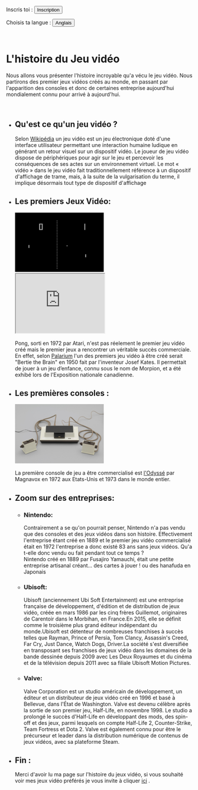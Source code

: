 <!DOCTYPE html>
<html lang="fr">
	<head>
		<meta charset="utf-8">
		<title>
			Les jeux vidéos
		</title>
		<link rel="stylesheet" href="Style.css">
		<script src="script.js"></script>
	</head>
	<body>
		<!--
		faudrat mettre un en-tete qui meme si on scroll reste en haut de l'écran et qui permet de choisir la langue 
		(en java voir site https://pixees.fr/informatiquelycee/n_site/nsi_prem_js.html + mon site sur star wars)
		-->
		<div class="barre">
			<p class="inscrit">
				Inscris toi : <button onclick="window.location.href='formulaire jeu.html';"> Inscription</button>
			</p>
			<p>
				Choisis ta langue : <button onclick="anglais()"> Anglais </button>
			</p>
		</div>
		<div class="corps">
		</br>
		<h1 id="titre1"> 
			L'histoire du Jeu vidéo 
		</h1>
		<p class="debut" id="presentation">
			Nous allons vous présenter l'histoire incroyable qu'a vécu le jeu vidéo. Nous partirons des premier jeux vidéos créés au monde, 
			en passant par l'apparition des consoles et donc de certaines entreprise aujourd'hui mondialement connu 
			pour arrivé à aujourd'hui.
		</p>
		</br>
			<ul>
				<li>
					<h2 id="petitTitre1">
						Qu'est ce qu'un jeu vidéo ?
					</h2>
				</li>
				<p id="suite1">
					Selon <a href="https://fr.wikipedia.org/wiki/Jeu_vidéo" id="lien1"> Wikipédia</a> un jeu vidéo est un jeu électronique doté d'une interface utilisateur 
					permettant une interaction humaine ludique en générant un retour visuel sur un dispositif vidéo. Le joueur de jeu vidéo dispose de périphériques 
					pour agir sur le jeu et percevoir les conséquences de ses actes sur un environnement virtuel. Le mot « vidéo » dans le jeu vidéo fait traditionnellement
					référence à un dispositif d'affichage de trame, mais, à la suite de la vulgarisation du terme, il implique désormais tout type de dispositif d'affichage
				</p>
				<li>
					<h2>
						Les premiers Jeux Vidéo:
					</h2>
				</li>
				<img src="images/280px-Pong.png" alt="Pong" width="240" height="160"/>
				<iframe width="240" height="160"
					src="https://www.youtube.com/watch?v=fiShX2pTz9A&ab_channel=andys-arcade?autoplay=1&mute=1&loop=1">
					<!--
					trouver probleme car yt n'autorise pas la vidéo (l'enregistré)
					-->
				</iframe>
				<p>
					Pong, sorti en 1972 par Atari, n'est pas réelement le premier jeu vidéo créé mais le premier jeux a rencontrer un véritable succès commerciale. En effet, selon 
					<a href="https://plarium.com/fr/blog/le-premier-jeu-video/"> Palarium</a> l'un des premiers jeu vidéo à être créé serait "Bertie the Brain" en 1950 
					fait par l'inventeur Josef Kates. Il permettait de jouer à un jeu d’enfance, connu sous le nom de Morpion, et a été exhibé lors de l’Exposition nationale canadienne.
				</p>
				<li>
					<h2>
						Les premières consoles :
					</h2>
				</li>
				<img src="images/odyssey.jpg" width="240" height="160"/>
				<p>
					La première console de jeu a être commercialisé est <a href="https://fr.wikipedia.org/wiki/Magnavox_Odyssey"> l'Odyssé</a> par Magnavox en 1972 aux Etats-Unis et 1973 dans le monde entier.			
				</p>
				<li>
					<h2>
						Zoom sur des entreprises:
					</h2>
				</li>
				<ul>
					<li>
						<h3>
							Nintendo:
						</h3>
					</li>
					<p>
						Contrairement a se qu'on pourrait penser, Nintendo n'a pas vendu que des consoles et des jeux vidéos dans son histoire. Effectivement l'entreprise étant créé en 1889 
						et le premier jeu vidéo commercialisé était en 1972 l'entreprise a donc existé 83 ans sans jeux vidéos. Qu'a t-elle donc vendu ou fait pendant tout ce temps ?
						</br>
						Nintendo créé en 1889 par Fusajiro Yamauchi, était une petite entreprise artisanal créant... des cartes à jouer ! ou des hanafuda en Japonais
					</p>
					<li>
						<h3>
							Ubisoft:
						</h3>
					</li>
					<p>
						Ubisoft (anciennement Ubi Soft Entertainment) est une entreprise française de développement, d'édition et de distribution de jeux vidéo, 
						créée en mars 1986 par les cinq frères Guillemot, originaires de Carentoir dans le Morbihan, en France.En 2015, elle se définit 
						comme le troisième plus grand éditeur indépendant du monde.Ubisoft est détenteur de nombreuses franchises à succès telles que Rayman,
						Prince of Persia, Tom Clancy, Assassin's Creed, Far Cry, Just Dance, Watch Dogs, Driver.La société s'est diversifiée en transposant 
						ses franchises de jeux vidéo dans les domaines de la bande dessinée depuis 2009 avec Les Deux Royaumes et du cinéma et de la télévision 
						depuis 2011 avec sa filiale Ubisoft Motion Pictures.
					</p>
					<li>
						<h3>
							Valve:
						</h3>
					</li>
					<p>
						Valve Corporation est un studio américain de développement, un éditeur et un distributeur de jeux vidéo créé en 1996 et basé à Bellevue, 
						dans l'État de Washington. Valve est devenu célèbre après la sortie de son premier jeu, Half-Life, en novembre 1998. 
						Le studio a prolongé le succès d'Half-Life en développant des mods, des spin-off et des jeux, parmi lesquels on compte Half-Life 2, 
						Counter-Strike, Team Fortress et Dota 2. Valve est également connu pour être le précurseur et leader dans la distribution numérique 
						de contenus de jeux vidéos, avec sa plateforme Steam.
					</p>
				</ul>
				<li>
					<h2>
						Fin :
					</h2>
				</li>
				<p class="debut">
					Merci d'avoir lu ma page sur l'histoire du jeux vidéo, si vous souhaité voir mes jeux vidéo préférés je vous invite à cliquer <a href="jeu vidéo page 2.html"> ici</a> .
				</p>
			</ul>
		</div>
	</body>
</html>
